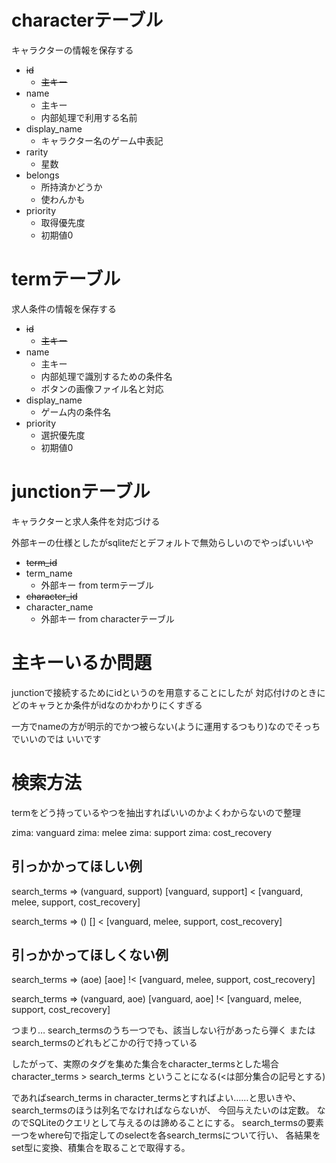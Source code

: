 # characterテーブル
キャラクターの情報を保存する

- ~~id~~
    - ~~主キー~~
- name
    - 主キー
    - 内部処理で利用する名前
- display_name
    - キャラクター名のゲーム中表記
- rarity
    - 星数
- belongs
    - 所持済かどうか
    - 使わんかも
- priority
    - 取得優先度
    - 初期値0

# termテーブル
求人条件の情報を保存する

- ~~id~~
    - ~~主キー~~
- name
    - 主キー
    - 内部処理で識別するための条件名
    - ボタンの画像ファイル名と対応
- display_name
    - ゲーム内の条件名
- priority
    - 選択優先度
    - 初期値0

# junctionテーブル
キャラクターと求人条件を対応づける

外部キーの仕様としたがsqliteだとデフォルトで無効らしいのでやっぱいいや

- ~~term_id~~
- term_name
    - 外部キー from termテーブル
- ~~character_id~~
- character_name
    - 外部キー from characterテーブル


# 主キーいるか問題
junctionで接続するためにidというのを用意することにしたが
対応付けのときにどのキャラとか条件がidなのかわかりにくすぎる

一方でnameの方が明示的でかつ被らない(ように運用するつもり)なのでそっちでいいのでは
いいです

# 検索方法
termをどう持っているやつを抽出すればいいのかよくわからないので整理

zima: vanguard
zima: melee
zima: support
zima: cost_recovery

## 引っかかってほしい例
search_terms => (vanguard, support)
  [vanguard, support] < [vanguard, melee, support, cost_recovery]

search_terms => ()
  [] < [vanguard, melee, support, cost_recovery]

## 引っかかってほしくない例
search_terms => (aoe)
  [aoe] !< [vanguard, melee, support, cost_recovery]

search_terms => (vanguard, aoe)
  [vanguard, aoe] !< [vanguard, melee, support, cost_recovery]

つまり…
search_termsのうち一つでも、該当しない行があったら弾く
または
search_termsのどれもどこかの行で持っている

したがって、実際のタグを集めた集合をcharacter_termsとした場合
character_terms > search_terms
ということになる(<は部分集合の記号とする)

であればsearch_terms in character_termsとすればよい……と思いきや、
search_termsのほうは列名でなければならないが、
今回与えたいのは定数。
なのでSQLiteのクエリとして与えるのは諦めることにする。
search_termsの要素一つをwhere句で指定してのselectを各search_termsについて行い、
各結果をset型に変換、積集合を取ることで取得する。
